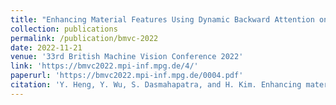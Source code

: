 ```yaml
---
title: "Enhancing Material Features Using Dynamic Backward Attention on Cross-Resolution Patches"
collection: publications
permalink: /publication/bmvc-2022
date: 2022-11-21
venue: '33rd British Machine Vision Conference 2022'
link: 'https://bmvc2022.mpi-inf.mpg.de/4/'
paperurl: 'https://bmvc2022.mpi-inf.mpg.de/0004.pdf'
citation: 'Y. Heng, Y. Wu, S. Dasmahapatra, and H. Kim. Enhancing material features using dynamic backward attention on cross-resolution patches. In <i>33rd British Machine Vision Conference 2022, BMVC 2022, London, UK, November 21-24</i>, 2022. BMVA Press.'
---
```

 